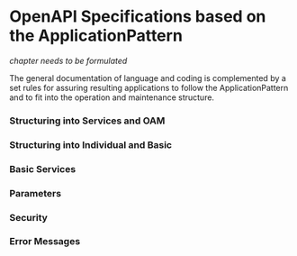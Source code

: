 # OpenAPI Specifications based on the ApplicationPattern

_chapter needs to be formulated_  

The general documentation of language and coding is complemented by a set rules for assuring resulting applications to follow the ApplicationPattern and to fit into the operation and maintenance structure.  

### Structuring into Services and OAM

### Structuring into Individual and Basic

### Basic Services

### Parameters

### Security

### Error Messages

